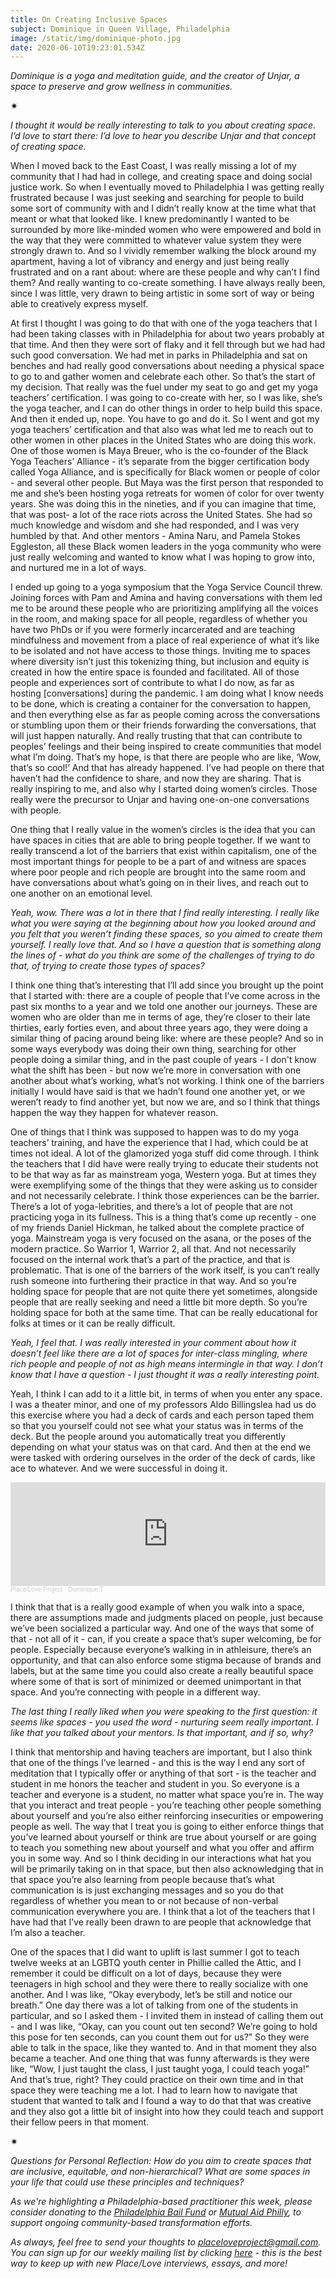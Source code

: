 ```yaml
---
title: On Creating Inclusive Spaces
subject: Dominique in Queen Village, Philadelphia
image: /static/img/dominique-photo.jpg
date: 2020-06-10T19:23:01.534Z
---
```

*Dominique is a yoga and meditation guide, and the creator of Unjar, a space to preserve and grow wellness in communities.*

✷

*I thought it would be really interesting to talk to you about creating space. I’d love to start there: I’d love to hear you describe Unjar and that concept of creating space.*

When I moved back to the East Coast, I was really missing a lot of my community that I had had in college, and creating space and doing social justice work. So when I eventually moved to Philadelphia I was getting really frustrated because I was just seeking and searching for people to build some sort of community with and I didn’t really know at the time what that meant or what that looked like. I knew predominantly I wanted to be surrounded by more like-minded women who were empowered and bold in the way that they were committed to whatever value system they were strongly drawn to. And so I vividly remember walking the block around my apartment, having a lot of vibrancy and energy and just being really frustrated and on a rant about: where are these people and why can’t I find them? And really wanting to co-create something. I have always really been, since I was little, very drawn to being artistic in some sort of way or being able to creatively express myself.

At first I thought I was going to do that with one of the yoga teachers that I had been taking classes with in Philadelphia for about two years probably at that time. And then they were sort of flaky and it fell through but we had had such good conversation. We had met in parks in Philadelphia and sat on benches and had really good conversations about needing a physical space to go to and gather women and celebrate each other. So that’s the start of my decision. That really was the fuel under my seat to go and get my yoga teachers’ certification. I was going to co-create with her, so I was like, she’s the yoga teacher, and I can do other things in order to help build this space. And then it ended up, nope. You have to go and do it. So I went and got my yoga teachers’ certification and that also was what led me to reach out to other women in other places in the United States who are doing this work. One of those women is Maya Breuer, who is the co-founder of the Black Yoga Teachers’ Alliance - it’s separate from the bigger certification body called Yoga Alliance, and is specifically for Black women or people of color - and several other people. But Maya was the first person that responded to me and she’s been hosting yoga retreats for women of color for over twenty years. She was doing this in the nineties, and if you can imagine that time, that was post- a lot of the race riots across the United States. She had so much knowledge and wisdom and she had responded, and I was very humbled by that. And other mentors - Amina Naru, and Pamela Stokes Eggleston, all these Black women leaders in the yoga community who were just really welcoming and wanted to know what I was hoping to grow into, and nurtured me in a lot of ways.

I ended up going to a yoga symposium that the Yoga Service Council threw. Joining forces with Pam and Amina and having conversations with them led me to be around these people who are prioritizing amplifying all the voices in the room, and making space for all people, regardless of whether you have two PhDs or if you were formerly incarcerated and are teaching mindfulness and movement from a place of real experience of what it’s like to be isolated and not have access to those things. Inviting me to spaces where diversity isn’t just this tokenizing thing, but inclusion and equity is created in how the entire space is founded and facilitated. All of those people and experiences sort of contribute to what I do now, as far as hosting \[conversations] during the pandemic. I am doing what I know needs to be done, which is creating a container for the conversation to happen, and then everything else as far as people coming across the conversations or stumbling upon them or their friends forwarding the conversations, that will just happen naturally. And really trusting that that can contribute to peoples’ feelings and their being inspired to create communities that model what I’m doing. That’s my hope, is that there are people who are like, ‘Wow, that’s so cool!’ And that has already happened. I’ve had people on there that haven’t had the confidence to share, and now they are sharing. That is really inspiring to me, and also why I started doing women’s circles. Those really were the precursor to Unjar and having one-on-one conversations with people.

One thing that I really value in the women’s circles is the idea that you can have spaces in cities that are able to bring people together. If we want to really transcend a lot of the barriers that exist within capitalism, one of the most important things for people to be a part of and witness are spaces where poor people and rich people are brought into the same room and have conversations about what’s going on in their lives, and reach out to one another on an emotional level.

*Yeah, wow. There was a lot in there that I find really interesting. I really like what you were saying at the beginning about how you looked around and you felt that you weren’t finding these spaces, so you aimed to create them yourself. I really love that. And so I have a question that is something along the lines of - what do you think are some of the challenges of trying to do that, of trying to create those types of spaces?*

I think one thing that’s interesting that I’ll add since you brought up the point that I started with: there are a couple of people that I’ve come across in the past six months to a year and we told one another our journeys. These are women who are older than me in terms of age, they’re closer to their late thirties, early forties even, and about three years ago, they were doing a similar thing of pacing around being like: where are these people? And so in some ways everybody was doing their own thing, searching for other people doing a similar thing, and in the past couple of years - I don't know what the shift has been - but now we’re more in conversation with one another about what’s working, what’s not working. I think one of the barriers initially I would have said is that we hadn’t found one another yet, or we weren’t ready to find another yet, but now we are, and so I think that things happen the way they happen for whatever reason.

One of things that I think was supposed to happen was to do my yoga teachers’ training, and have the experience that I had, which could be at times not ideal. A lot of the glamorized yoga stuff did come through. I think the teachers that I did have were really trying to educate their students not to be that way as far as mainstream yoga, Western yoga. But at times they were exemplifying some of the things that they were asking us to consider and not necessarily celebrate. I think those experiences can be the barrier. There’s a lot of yoga-lebrities, and there’s a lot of people that are not practicing yoga in its fullness. This is a thing that’s come up recently - one of my friends Daniel Hickman, he talked about the complete practice of yoga. Mainstream yoga is very focused on the asana, or the poses of the modern practice. So Warrior 1, Warrior 2, all that. And not necessarily focused on the internal work that’s a part of the practice, and that is problematic. That is one of the barriers of the work itself, is you can’t really rush someone into furthering their practice in that way. And so you’re holding space for people that are not quite there yet sometimes, alongside people that are really seeking and need a little bit more depth. So you’re holding space for both at the same time. That can be really educational for folks at times or it can be really difficult.

*Yeah, I feel that. I was really interested in your comment about how it doesn’t feel like there are a lot of spaces for inter-class mingling, where rich people and people of not as high means intermingle in that way. I don’t know that I have a question - I just thought it was a really interesting point.*

Yeah, I think I can add to it a little bit, in terms of when you enter any space. I was a theater minor, and one of my professors Aldo Billingslea had us do this exercise where you had a deck of cards and each person taped them so that you yourself could not see what your status was in terms of the deck. But the people around you automatically treat you differently depending on what your status was on that card. And then at the end we were tasked with ordering ourselves in the order of the deck of cards, like ace to whatever. And we were successful in doing it.

<iframe width="100%" height="166" scrolling="no" frameborder="no" allow="autoplay" src="https://w.soundcloud.com/player/?url=https%3A//api.soundcloud.com/tracks/837775489&color=%23ff5500&auto_play=false&hide_related=false&show_comments=true&show_user=true&show_reposts=false&show_teaser=true"></iframe><div style="font-size: 10px; color: #cccccc;line-break: anywhere;word-break: normal;overflow: hidden;white-space: nowrap;text-overflow: ellipsis; font-family: Interstate,Lucida Grande,Lucida Sans Unicode,Lucida Sans,Garuda,Verdana,Tahoma,sans-serif;font-weight: 100;"><a href="https://soundcloud.com/place-love-project" title="Place/Love Project" target="_blank" style="color: #cccccc; text-decoration: none;">Place/Love Project</a> · <a href="https://soundcloud.com/place-love-project/dominique-t" title="Dominique T" target="_blank" style="color: #cccccc; text-decoration: none;">Dominique T</a></div>

I think that that is a really good example of when you walk into a space, there are assumptions made and judgments placed on people, just because we’ve been socialized a particular way. And one of the ways that some of that - not all of it - can, if you create a space that’s super welcoming, be for people. Especially because everyone’s walking in in athleisure, there’s an opportunity, and that can also enforce some stigma because of brands and labels, but at the same time you could also create a really beautiful space where some of that is sort of minimized or deemed unimportant in that space. And you’re connecting with people in a different way.

*The last thing I really liked when you were speaking to the first question: it seems like spaces - you used the word - nurturing seem really important. I like that you talked about your mentors. Is that important, and if so, why?*

I think that mentorship and having teachers are important, but I also think that one of the things I’ve learned - and this is the way I end any sort of meditation that I typically offer or anything of that sort - is the teacher and student in me honors the teacher and student in you. So everyone is a teacher and everyone is a student, no matter what space you’re in. The way that you interact and treat people - you’re teaching other people something about yourself and you’re also either reinforcing insecurities or empowering people as well. The way that I treat you is going to either enforce things that you’ve learned about yourself or think are true about yourself or are going to teach you something new about yourself and what you offer and affirm you in some way. And so I think deciding in our interactions what hat you will be primarily taking on in that space, but then also acknowledging that in that space you’re also learning from people because that’s what communication is is just exchanging messages and so you do that regardless of whether you mean to or not because of non-verbal communication everywhere you are. I think that a lot of the teachers that I have had that I’ve really been drawn to are people that acknowledge that I’m also a teacher.

One of the spaces that I did want to uplift is last summer I got to teach twelve weeks at an LGBTQ youth center in Phillie called the Attic, and I remember it could be difficult on a lot of days, because they were teenagers in high school and they were there to really socialize with one another. And I was like, “Okay everybody, let’s be still and notice our breath.” One day there was a lot of talking from one of the students in particular, and so I asked them - I invited them in instead of calling them out - and I was like, “Okay, can you count out ten second? We’re going to hold this pose for ten seconds, can you count them out for us?” So they were able to talk in the space, like they wanted to. And in that moment they also became a teacher. And one thing that was funny afterwards is they were like, “Wow, I just taught the class, I just taught yoga, I could teach yoga!” And that’s true, right? They could practice on their own time and in that space they were teaching me a lot. I had to learn how to navigate that student that wanted to talk and I found a way to do that that was creative and they also got a little bit of insight into how they could teach and support their fellow peers in that moment.

✷

*Questions for Personal Reflection: How do you aim to create spaces that are inclusive, equitable, and non-hierarchical? What are some spaces in your life that could use these principles and techniques?*

*As we're highlighting a Philadelphia-based practitioner this week, please consider donating to the [Philadelphia Bail Fund](https://www.phillybailfund.org/donate) or [Mutual Aid Philly](https://mutualaidphilly.com/), to support ongoing community-based transformation efforts.*

*As always, feel free to send your thoughts to [placeloveproject@gmail.com](mailto:placeloveproject@gmail.com). You can sign up for our weekly mailing list by clicking [here](https://placeloveproject.substack.com/welcome) - this is the best way to keep up with new Place/Love interviews, essays, and more!*